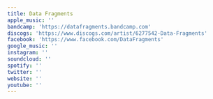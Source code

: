 ```yaml
---
title: Data Fragments
apple_music: ''
bandcamp: 'https://datafragments.bandcamp.com'
discogs: 'https://www.discogs.com/artist/6277542-Data-Fragments'
facebook: 'https://www.facebook.com/DataFragments'
google_music: ''
instagram: ''
soundcloud: ''
spotify: ''
twitter: ''
website: ''
youtube: ''
---
```

